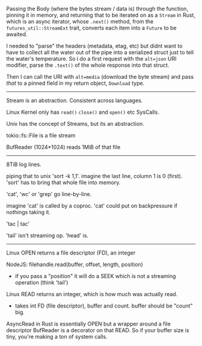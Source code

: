 Passing the Body (where the bytes stream / data is) through the function, pinning it in memory, and returning that
to be iterated on as a `Stream` in Rust, which is an async iterator, whose `.next()` method, from the `futures_util::StreamExt` trait,
converts each item into a `Future` to be awaited.

I needed to "parse" the headers (metadata, etag, etc) but didnt want to have to collect all the water out of the pipe into a serialized struct
just to tell the water's temperature. So i do a first request with the `alt=json` URI modifier, parse the `.text()` of the whole response into that struct.

Then I can call the URI with `alt=media` (download the byte stream) and pass _that_ to a pinned field in my return object, `Download` type.

---

Stream is an abstraction. Consistent across languages.

Linux Kernel only has `read()` `close()` and `open()` etc SysCalls.

Unix has the concept of Streams, but its an abstraction.

tokio::fs::File is a file stream

BufReader (1024*1024) reads 1MiB of that file

---

8TiB log lines.

piping that to unix 'sort -k 1,1'. imagine the last line, column 1 is 0 (first).
'sort' has to bring that whole file into memory. 

'cat', 'wc' or 'grep' go line-by-line.

imagine 'cat' is called by a coproc.
'cat' could put on backpressure if nothings taking it.

'tac | tac'

'tail' isn't streaming op.
'head' is.

---

Linux OPEN returns a file descriptor (FD), an integer

NodeJS:
filehandle.read(buffer, offset, length, position)
- if you pass a "position" it will do a SEEK which is not a streaming operation (think 'tail')

Linux READ returns an integer, which is how much was actually read.
- takes int FD (file descriptor), buffer and count. buffer should be "count" big.

AsyncRead in Rust is essentially OPEN but a wrapper around a file descriptor
BufReader is a decorator on that READ. 
So if your buffer size is tiny, you're making a ton of system calls.








